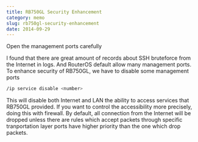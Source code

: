 ```yaml
---
title: RB750GL Security Enhancement
category: memo
slug: rb750gl-security-enhancement
date: 2014-09-29
---
```

Open the management ports carefully

I found that there are great amount of records about SSH bruteforce from the
Internet in logs. And RouterOS default allow many management ports. To enhance
security of RB750GL, we have to disable some management ports

```bash
/ip service disable <number>
```

This will disable both Internet and LAN the ability to access services that
RB750GL provided. If you want to control the accessibility more precisely,
doing this with firewall. By default, all connection from the Internet will be
dropped unless there are rules which accept packets through specific
tranportation layer ports have higher priority than the one which drop packets.
